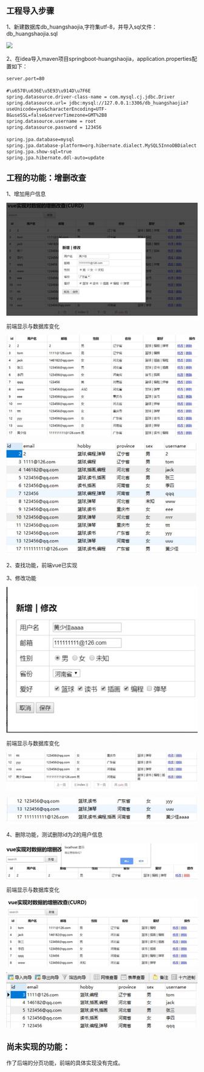 ## 工程导入步骤

1、新建数据库db_huangshaojia,字符集utf-8，并导入sql文件：db_huangshaojia.sql

![](https://github.com/SJ525/HangHaiOneHomeWork\springboot-huangShaoJia\pictures\1.JPG)

2、在idea导入maven项目springboot-huangshaojia，application.properties配置如下：

```
server.port=80

#\u6570\u636E\u5E93\u914D\u7F6E
spring.datasource.driver-class-name = com.mysql.cj.jdbc.Driver
spring.datasource.url= jdbc:mysql://127.0.0.1:3306/db_huangshaojia?useUnicode=yes&characterEncoding=UTF-8&useSSL=false&serverTimezone=GMT%2B8
spring.datasource.username = root
spring.datasource.password = 123456

spring.jpa.database=mysql
spring.jpa.database-platform=org.hibernate.dialect.MySQL5InnoDBDialect
spring.jpa.show-sql=true
spring.jpa.hibernate.ddl-auto=update
```

## 工程的功能：增删改查

1、增加用户信息

![](pictures\2.JPG)

前端显示与数据库变化

![](pictures\3.JPG)

![4](pictures\4.JPG)

2、查找功能，前端vue已实现

3、修改功能

![](pictures\5.JPG)

前端显示与数据库变化

![](pictures\6.JPG)

![](pictures\7.JPG)

4、删除功能，测试删除id为2的用户信息

![](pictures\8.JPG)

前端显示与数据库变化

![](pictures\9.JPG)

![](pictures\10.JPG)

## 尚未实现的功能：

作了后端的分页功能，前端的具体实现没有完成。
